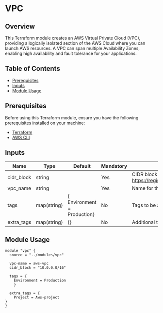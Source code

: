 
# VPC

## Overview

This Terraform module creates an AWS Virtual Private Cloud (VPC), providing a logically isolated section of the AWS Cloud where you can launch AWS resources. A VPC can span multiple Availability Zones, enabling high availability and fault tolerance for your applications.


## Table of Contents

- [Prerequisites](#prerequisites)
- [Inputs](#inputs)
- [Module Usage](#module-usage)

## Prerequisites

Before using this Terraform module, ensure you have the following prerequisites installed on your machine:

- [Terraform](https://www.terraform.io/downloads.html)
- [AWS CLI](https://aws.amazon.com/cli/)

## Inputs

| Name         | Type         | Default       | Mandatory | Description                                              |
|--------------|--------------|---------------|-----------|----------------------------------------------------------|
| cidr_block   | string       |               | Yes       | CIDR block for the VPC.For more information refer this https://registry.terraform.io/providers/hashicorp/aws/latest/docs/resources/vpc                                   |
| vpc_name     | string       |               | Yes       | Name for the VPC.                                        |
| tags         | map(string)  | { Environment = Production}            | No       | Tags to be applied to the VPC for better organization.    |
| extra_tags   | map(string)  | {}            | No        | Additional tags for the VPC. Can be used for custom metadata. |



## Module Usage

```hcl
module "vpc" {
  source = "../modules/vpc"

  vpc-name = aws-vpc
  cidr_block = "10.0.0.0/16"

  tags = {
    Environment = Production
    }

  extra_tags = {
    Project = Aws-project
}
}
```
